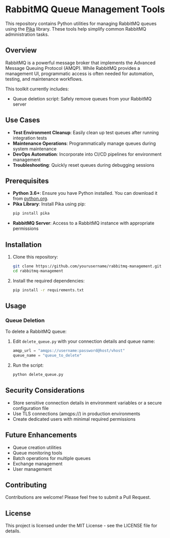 # RabbitMQ Queue Management Tools

This repository contains Python utilities for managing RabbitMQ queues using the [Pika](https://pika.readthedocs.io/) library. These tools help simplify common RabbitMQ administration tasks.

## Overview

RabbitMQ is a powerful message broker that implements the Advanced Message Queuing Protocol (AMQP). While RabbitMQ provides a management UI, programmatic access is often needed for automation, testing, and maintenance workflows.

This toolkit currently includes:
- Queue deletion script: Safely remove queues from your RabbitMQ server

## Use Cases

- **Test Environment Cleanup**: Easily clean up test queues after running integration tests
- **Maintenance Operations**: Programmatically manage queues during system maintenance
- **DevOps Automation**: Incorporate into CI/CD pipelines for environment management
- **Troubleshooting**: Quickly reset queues during debugging sessions

## Prerequisites

- **Python 3.6+**: Ensure you have Python installed. You can download it from [python.org](https://www.python.org/downloads/).
- **Pika Library**: Install Pika using pip:
  ```bash
  pip install pika
  ```
- **RabbitMQ Server**: Access to a RabbitMQ instance with appropriate permissions

## Installation

1. Clone this repository:
   ```bash
   git clone https://github.com/yourusername/rabbitmq-management.git
   cd rabbitmq-management
   ```

2. Install the required dependencies:
   ```bash
   pip install -r requirements.txt
   ```

## Usage

### Queue Deletion

To delete a RabbitMQ queue:

1. Edit `delete_queue.py` with your connection details and queue name:
   ```python
   amqp_url = "amqps://username:password@host/vhost"
   queue_name = "queue_to_delete"
   ```

2. Run the script:
   ```bash
   python delete_queue.py
   ```

## Security Considerations

- Store sensitive connection details in environment variables or a secure configuration file
- Use TLS connections (amqps://) in production environments
- Create dedicated users with minimal required permissions

## Future Enhancements

- Queue creation utilities
- Queue monitoring tools
- Batch operations for multiple queues
- Exchange management
- User management

## Contributing

Contributions are welcome! Please feel free to submit a Pull Request.

## License

This project is licensed under the MIT License - see the LICENSE file for details.
